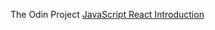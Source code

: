 The Odin Project [JavaScript React Introduction](https://www.theodinproject.com/paths/full-stack-ruby-on-rails/courses/javascript/lessons/react-introduction)